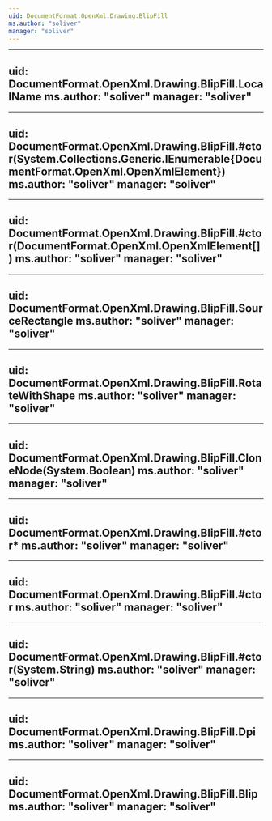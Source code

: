 ```yaml
---
uid: DocumentFormat.OpenXml.Drawing.BlipFill
ms.author: "soliver"
manager: "soliver"
---
```


---
uid: DocumentFormat.OpenXml.Drawing.BlipFill.LocalName
ms.author: "soliver"
manager: "soliver"
---

---
uid: DocumentFormat.OpenXml.Drawing.BlipFill.#ctor(System.Collections.Generic.IEnumerable{DocumentFormat.OpenXml.OpenXmlElement})
ms.author: "soliver"
manager: "soliver"
---

---
uid: DocumentFormat.OpenXml.Drawing.BlipFill.#ctor(DocumentFormat.OpenXml.OpenXmlElement[])
ms.author: "soliver"
manager: "soliver"
---

---
uid: DocumentFormat.OpenXml.Drawing.BlipFill.SourceRectangle
ms.author: "soliver"
manager: "soliver"
---

---
uid: DocumentFormat.OpenXml.Drawing.BlipFill.RotateWithShape
ms.author: "soliver"
manager: "soliver"
---

---
uid: DocumentFormat.OpenXml.Drawing.BlipFill.CloneNode(System.Boolean)
ms.author: "soliver"
manager: "soliver"
---

---
uid: DocumentFormat.OpenXml.Drawing.BlipFill.#ctor*
ms.author: "soliver"
manager: "soliver"
---

---
uid: DocumentFormat.OpenXml.Drawing.BlipFill.#ctor
ms.author: "soliver"
manager: "soliver"
---

---
uid: DocumentFormat.OpenXml.Drawing.BlipFill.#ctor(System.String)
ms.author: "soliver"
manager: "soliver"
---

---
uid: DocumentFormat.OpenXml.Drawing.BlipFill.Dpi
ms.author: "soliver"
manager: "soliver"
---

---
uid: DocumentFormat.OpenXml.Drawing.BlipFill.Blip
ms.author: "soliver"
manager: "soliver"
---
